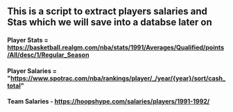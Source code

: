 ## This is a script to extract players salaries and Stas which we will save into a databse later on

#### Player Stats = https://basketball.realgm.com/nba/stats/1991/Averages/Qualified/points/All/desc/1/Regular_Season

#### Player Salaries = "https://www.spotrac.com/nba/rankings/player/_/year/{year}/sort/cash_total"

#### Team Salaries -  https://hoopshype.com/salaries/players/1991-1992/


